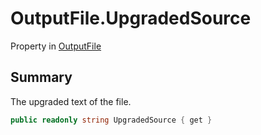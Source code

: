 # OutputFile.UpgradedSource

Property in [OutputFile](/docs/api/csharp/yarn.compiler.upgrader.upgraderesult.outputfile.md)

## Summary


The upgraded text of the file.


```csharp
public readonly string UpgradedSource { get }
```

